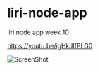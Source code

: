 # liri-node-app
liri node app week 10 

https://youtu.be/igHkJIfPLG0 



![ScreenShot](https://{github.com/sarahshelden/liri-node-app/blob/master/545971660%20(1).jpg})
